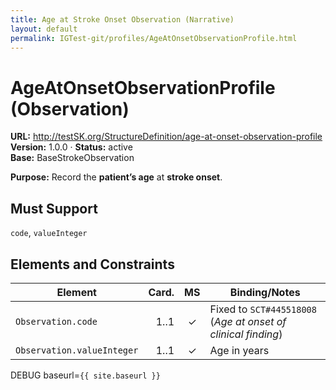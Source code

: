 ```yaml
---
title: Age at Stroke Onset Observation (Narrative)
layout: default
permalink: IGTest-git/profiles/AgeAtOnsetObservationProfile.html
---
```



# AgeAtOnsetObservationProfile (Observation)

**URL:** http://testSK.org/StructureDefinition/age-at-onset-observation-profile  
**Version:** 1.0.0 · **Status:** active  
**Base:** BaseStrokeObservation

**Purpose:** Record the **patient’s age** at **stroke onset**.

## Must Support
`code`, `valueInteger`

## Elements and Constraints

| Element | Card. | MS | Binding/Notes |
|---|---:|:---:|---|
| `Observation.code` | 1..1 | ✓ | Fixed to `SCT#445518008` (*Age at onset of clinical finding*) |
| `Observation.valueInteger` | 1..1 | ✓ | Age in years |

<p>DEBUG baseurl=<code>{{ site.baseurl }}</code></p>
